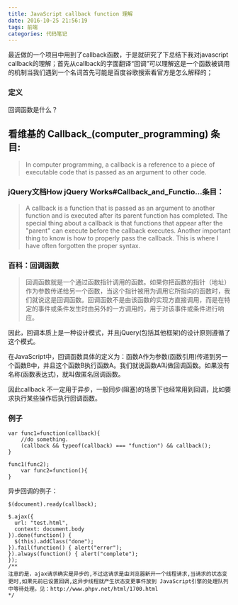 ```yaml
---
title: JavaScript callback function 理解
date: 2016-10-25 21:56:19
tags: 前端
categories: 代码笔记
---
```

最近做的一个项目中用到了callback函数，于是就研究了下总结下我对javascript callback的理解；首先从callback的字面翻译“回调”可以理解这是一个函数被调用的机制当我们遇到一个名词首先可能是百度谷歌搜索看官方是怎么解释的；
<!-- more -->
### 定义
回调函数是什么？
## 看维基的 Callback_(computer_programming) 条目:
> In computer programming, a callback is a reference to a piece of executable code that is passed as an argument to other code.

### jQuery文档How jQuery Works#Callback_and_Functio…条目：
> A callback is a function that is passed as an argument to another function and is executed after its parent function has completed. The special thing about a callback is that functions that appear after the "parent" can execute before the callback executes. Another important thing to know is how to properly pass the callback. This is where I have often forgotten the proper syntax.

### 百科：回调函数
> 回调函数就是一个通过函数指针调用的函数。如果你把函数的指针（地址）作为参数传递给另一个函数，当这个指针被用为调用它所指向的函数时，我们就说这是回调函数。回调函数不是由该函数的实现方直接调用，而是在特定的事件或条件发生时由另外的一方调用的，用于对该事件或条件进行响应。

因此，回调本质上是一种设计模式，并且jQuery(包括其他框架)的设计原则遵循了这个模式。

在JavaScript中，回调函数具体的定义为：函数A作为参数(函数引用)传递到另一个函数B中，并且这个函数B执行函数A。我们就说函数A叫做回调函数。如果没有名称(函数表达式)，就叫做匿名回调函数。

因此callback 不一定用于异步，一般同步(阻塞)的场景下也经常用到回调，比如要求执行某些操作后执行回调函数。
### 例子
```
var func1=function(callback){
    //do something.
    (callback && typeof(callback) === "function") && callback();
}

func1(func2);
    var func2=function(){
}
```
异步回调的例子：
```
$(document).ready(callback);

$.ajax({
  url: "test.html",
  context: document.body
}).done(function() { 
  $(this).addClass("done");
}).fail(function() { alert("error");
}).always(function() { alert("complete"); 
});
/**
注意的是，ajax请求确实是异步的,不过这请求是由浏览器新开一个线程请求,当请求的状态变更时,如果先前已设置回调,这异步线程就产生状态变更事件放到 JavaScript引擎的处理队列中等待处理。见：http://www.phpv.net/html/1700.html
*/
```
